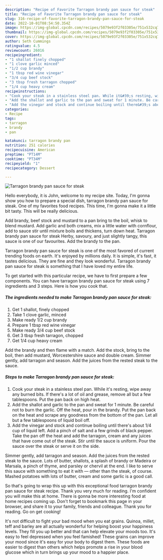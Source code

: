 ```yaml
---
description: "Recipe of Favorite Tarragon brandy pan sauce for steak"
title: "Recipe of Favorite Tarragon brandy pan sauce for steak"
slug: 316-recipe-of-favorite-tarragon-brandy-pan-sauce-for-steak
date: 2022-10-01T08:54:50.354Z
image: https://img-global.cpcdn.com/recipes/5079e93f2f03305e/751x532cq70/tarragon-brandy-pan-sauce-for-steak-recipe-main-photo.jpg
thumbnail: https://img-global.cpcdn.com/recipes/5079e93f2f03305e/751x532cq70/tarragon-brandy-pan-sauce-for-steak-recipe-main-photo.jpg
cover: https://img-global.cpcdn.com/recipes/5079e93f2f03305e/751x532cq70/tarragon-brandy-pan-sauce-for-steak-recipe-main-photo.jpg
author: Seth Cummings
ratingvalue: 4.5
reviewcount: 26016
recipeingredient:
- "1 shallot finely chopped"
- "1 clove garlic minced"
- "1/2 cup brandy"
- "1 tbsp red wine vinegar"
- "3/4 cup beef stock"
- "3 tbsp fresh tarragon chopped"
- "1/4 cup heavy cream"
recipeinstructions:
- "Cook your steak in a stainless steel pan. While it&#39;s resting, wipe away any burned bits. If there&#39;s a lot of oil and grease, remove all but a few tablespoons. Put the pan back on high heat."
- "Add the shallot and garlic to the pan and sweat for 1 minute. Be careful not to burn the garlic. Off the heat, pour in the brandy. Put the pan back on the heat and scrape any goodness from the bottom of the pan. Let all but a few tablespoons of liquid boil off."
- "Add the vinegar and stock and continue boiling until there&#39;s about 1/4 cup of liquid left. Add a pinch of salt and a few grinds of black pepper. Take the pan off the heat and add the tarragon, cream and any juices that have come out of the steak. Stir until the sauce is uniform. Pour the sauce over the steak or serve it on the side."
categories:
- Recipe
tags:
- tarragon
- brandy
- pan

katakunci: tarragon brandy pan 
nutrition: 251 calories
recipecuisine: American
preptime: "PT14M"
cooktime: "PT34M"
recipeyield: "1"
recipecategory: Dessert

---
```



![Tarragon brandy pan sauce for steak](https://img-global.cpcdn.com/recipes/5079e93f2f03305e/751x532cq70/tarragon-brandy-pan-sauce-for-steak-recipe-main-photo.jpg)

Hello everybody, it is John, welcome to my recipe site. Today, I'm gonna show you how to prepare a special dish, tarragon brandy pan sauce for steak. One of my favorites food recipes. This time, I'm gonna make it a little bit tasty. This will be really delicious.

Add brandy, beef stock and mustard to a pan bring to the boil, whisk to blend mustard. Add garlic and both creams, mix a little water with cornflour, add to sauce stir until mixture boils and thickens, turn down heat. Tarragon brandy pan sauce for steak Herby, savoury, and just slightly tangy, this sauce is one of our favourites. Add the brandy to the pan.

Tarragon brandy pan sauce for steak is one of the most favored of current trending foods on earth. It's enjoyed by millions daily. It is simple, it's fast, it tastes delicious. They are fine and they look wonderful. Tarragon brandy pan sauce for steak is something that I have loved my entire life.


To get started with this particular recipe, we have to first prepare a few components. You can have tarragon brandy pan sauce for steak using 7 ingredients and 3 steps. Here is how you cook that.

<!--inarticleads1-->

##### The ingredients needed to make Tarragon brandy pan sauce for steak:

1. Get 1 shallot, finely chopped
1. Take 1 clove garlic, minced
1. Make ready 1/2 cup brandy
1. Prepare 1 tbsp red wine vinegar
1. Make ready 3/4 cup beef stock
1. Get 3 tbsp fresh tarragon, chopped
1. Get 1/4 cup heavy cream


Add the brandy and then flame with a match. Add the stock, bring to the boil, then add mustard, Worcestershire sauce and double cream. Simmer gently, add tarragon and season. Add the juices from the rested steak to the sauce. 

<!--inarticleads2-->

##### Steps to make Tarragon brandy pan sauce for steak:

1. Cook your steak in a stainless steel pan. While it&#39;s resting, wipe away any burned bits. If there&#39;s a lot of oil and grease, remove all but a few tablespoons. Put the pan back on high heat.
1. Add the shallot and garlic to the pan and sweat for 1 minute. Be careful not to burn the garlic. Off the heat, pour in the brandy. Put the pan back on the heat and scrape any goodness from the bottom of the pan. Let all but a few tablespoons of liquid boil off.
1. Add the vinegar and stock and continue boiling until there&#39;s about 1/4 cup of liquid left. Add a pinch of salt and a few grinds of black pepper. Take the pan off the heat and add the tarragon, cream and any juices that have come out of the steak. Stir until the sauce is uniform. Pour the sauce over the steak or serve it on the side.


Simmer gently, add tarragon and season. Add the juices from the rested steak to the sauce. Lots of butter, shallots, a splash of brandy or Madeira or Marsala, a pinch of thyme, and parsley or chervil at the end. I like to serve this sauce with something to eat it with — other than the steak, of course. Mashed potatoes with lots of butter, cream and some garlic is a good call. 

So that's going to wrap this up with this exceptional food tarragon brandy pan sauce for steak recipe. Thank you very much for reading. I'm confident you will make this at home. There is gonna be more interesting food at home recipes coming up. Don't forget to bookmark this page in your browser, and share it to your family, friends and colleague. Thank you for reading. Go on get cooking!

It's not difficult to fight your bad mood when you eat grains. Quinoa, millet, teff and barley are all actually wonderful for helping boost your happiness levels. They fill you up better and that can help elevate your moods too. It's easy to feel depressed when you feel famished! These grains can improve your mood since it's easy for your body to digest them. These foods are easier to digest than others which helps promote a rise in your blood glucose which in turn brings up your mood to a happier place.
